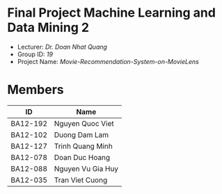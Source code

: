 Final Project Machine Learning and Data Mining 2
==============================
* Lecturer: *Dr. Doan Nhat Quang*
* Group ID: *19*
* Project Name: *Movie-Recommendation-System-on-MovieLens*

Members
==============================
|ID|Name|
|-|-|
|BA12-192|Nguyen Quoc Viet| data collection and processing |step 1|
|BA12-102|Duong Dam Lam| Analyze and prepare the data |Step 2|
|BA12-127|Trinh Quang Minh| All task (Support), Model building(CF) |Step 3|
|BA12-078|Doan Duc Hoang| Model building & evaluation (SVD and Evaluation) |Step 4|
|BA12-088|Nguyen Vu Gia Huy| Deploy get API |Step 5|
|BA12-035|Tran Viet Cuong| Report and Slide Presentation , Analyze and prepare the data |Go through all step|


